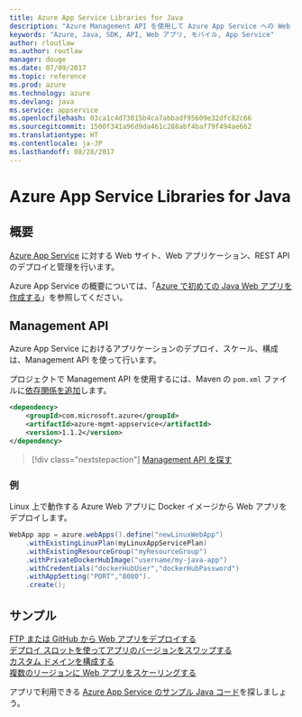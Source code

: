 ```yaml
---
title: Azure App Service Libraries for Java
description: "Azure Management API を使用して Azure App Service への Web アプリのデプロイを自動化します。"
keywords: "Azure, Java, SDK, API, Web アプリ, モバイル, App Service"
author: rloutlaw
ms.author: routlaw
manager: douge
ms.date: 07/09/2017
ms.topic: reference
ms.prod: azure
ms.technology: azure
ms.devlang: java
ms.service: appservice
ms.openlocfilehash: 03ca1c4d73015b4ca7abbadf95609e32dfc82c66
ms.sourcegitcommit: 1500f341a96d9da461c288abf4baf79f494ae662
ms.translationtype: HT
ms.contentlocale: ja-JP
ms.lasthandoff: 08/28/2017
---
```

# <a name="azure-app-service-libraries-for-java"></a>Azure App Service Libraries for Java

## <a name="overview"></a>概要

[Azure App Service](/azure/app-service) に対する Web サイト、Web アプリケーション、REST API のデプロイと管理を行います。

Azure App Service の概要については、「[Azure で初めての Java Web アプリを作成する](/azure/app-service-web/app-service-web-get-started-java)」を参照してください。

## <a name="management-api"></a>Management API

Azure App Service におけるアプリケーションのデプロイ、スケール、構成は、Management API を使って行います。

プロジェクトで Management API を使用するには、Maven の `pom.xml` ファイルに[依存関係を追加](https://maven.apache.org/guides/getting-started/index.html#How_do_I_use_external_dependencies)します。

```XML
<dependency>
    <groupId>com.microsoft.azure</groupId>
    <artifactId>azure-mgmt-appservice</artifactId>
    <version>1.1.2</version>
</dependency>
```   

> [!div class="nextstepaction"]
> [Management API を探す](/java/api/overview/azure)

### <a name="example"></a>例

Linux 上で動作する Azure Web アプリに Docker イメージから Web アプリをデプロイします。

```java
WebApp app = azure.webApps().define("newLinuxWebApp")
    .withExistingLinuxPlan(myLinuxAppServicePlan)
    .withExistingResourceGroup("myResourceGroup")
    .withPrivateDockerHubImage("username/my-java-app")
    .withCredentials("dockerHubUser","dockerHubPassword")
    .withAppSetting("PORT","8080").
    .create();
```

## <a name="samples"></a>サンプル

[FTP または GitHub から Web アプリをデプロイする][1]  
[デプロイ スロットを使ってアプリのバージョンをスワップする][2]  
[カスタム ドメインを構成する][3]   
[複数のリージョンに Web アプリをスケーリングする][4]   

アプリで利用できる [Azure App Service のサンプル Java コード](https://azure.microsoft.com/resources/samples/?platform=java&term=appservice)を探しましょう。

[1]: ../docs-ref-conceptual/java-sdk-configure-webapp-sources.md
[2]: https://azure.microsoft.com/resources/samples/app-service-java-manage-staging-and-production-slots-for-web-apps/
[3]: https://azure.microsoft.com/resources/samples/app-service-java-manage-web-apps-with-custom-domains/
[4]: https://azure.microsoft.com/resources/samples/app-service-java-scale-web-apps-on-linux/
